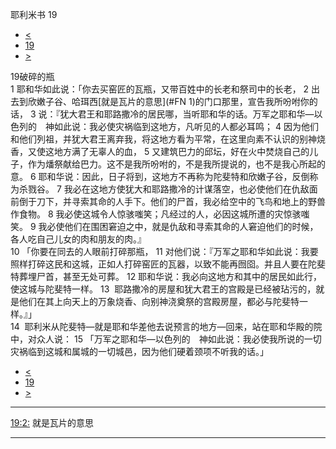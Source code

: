 ﻿





 耶利米书 19




* [<](bible/JER18.md)
* [19](bible/JER.md)
* [>](bible/JER20.md)



 
19破碎的瓶  
1 耶和华如此说：「你去买窑匠的瓦瓶，又带百姓中的长老和祭司中的长老， 
2 出去到欣嫩子谷、哈珥西[就是瓦片的意思](#FN
1)的门口那里，宣告我所吩咐你的话， 
3 说：『犹大君王和耶路撒冷的居民哪，当听耶和华的话。万军之耶和华—以色列的　神如此说：我必使灾祸临到这地方，凡听见的人都必耳鸣； 
4 因为他们和他们列祖，并犹大君王离弃我，将这地方看为平常，在这里向素不认识的别神烧香，又使这地方满了无辜人的血， 
5 又建筑巴力的邱坛，好在火中焚烧自己的儿子，作为燔祭献给巴力。这不是我所吩咐的，不是我所提说的，也不是我心所起的意。 
6 耶和华说：因此，日子将到，这地方不再称为陀斐特和欣嫩子谷，反倒称为杀戮谷。 
7 我必在这地方使犹大和耶路撒冷的计谋落空，也必使他们在仇敌面前倒于刀下，并寻索其命的人手下。他们的尸首，我必给空中的飞鸟和地上的野兽作食物。 
8 我必使这城令人惊骇嗤笑；凡经过的人，必因这城所遭的灾惊骇嗤笑。 
9 我必使他们在围困窘迫之中，就是仇敌和寻索其命的人窘迫他们的时候，各人吃自己儿女的肉和朋友的肉。』  
10 「你要在同去的人眼前打碎那瓶， 
11 对他们说：『万军之耶和华如此说：我要照样打碎这民和这城，正如人打碎窑匠的瓦器，以致不能再囫囵。并且人要在陀斐特葬埋尸首，甚至无处可葬。 
12 耶和华说：我必向这地方和其中的居民如此行，使这城与陀斐特一样。 
13  耶路撒冷的房屋和犹大君王的宫殿是已经被玷污的，就是他们在其上向天上的万象烧香、向别神浇奠祭的宫殿房屋，都必与陀斐特一样。』」  
14  耶利米从陀斐特—就是耶和华差他去说预言的地方—回来，站在耶和华殿的院中，对众人说： 
15 「万军之耶和华—以色列的　神如此说：我必使我所说的一切灾祸临到这城和属城的一切城邑，因为他们硬着颈项不听我的话。」 
* [<](bible/JER18.md)
* [19](bible/JER.md)
* [>](bible/JER20.md)





---


[19:2:](#V2)
就是瓦片的意思




---









